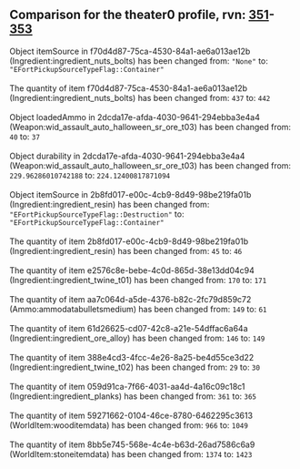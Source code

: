 ## Comparison for the theater0 profile, rvn: [351](https://github.com/PRO100KatYT/FortniteProfileRevisions/tree/main/profiles/theater0/351%20theater0.json)-[353](https://github.com/PRO100KatYT/FortniteProfileRevisions/tree/main/profiles/theater0/353%20theater0.json)

Object itemSource in f70d4d87-75ca-4530-84a1-ae6a013ae12b (Ingredient:ingredient_nuts_bolts) has been changed from: `"None"` to: `"EFortPickupSourceTypeFlag::Container"`
<br><br>
The quantity of item f70d4d87-75ca-4530-84a1-ae6a013ae12b (Ingredient:ingredient_nuts_bolts) has been changed from: `437` to: `442`
<br><br>
Object loadedAmmo in 2dcda17e-afda-4030-9641-294ebba3e4a4 (Weapon:wid_assault_auto_halloween_sr_ore_t03) has been changed from: `40` to: `37`
<br><br>
Object durability in 2dcda17e-afda-4030-9641-294ebba3e4a4 (Weapon:wid_assault_auto_halloween_sr_ore_t03) has been changed from: `229.96286010742188` to: `224.12400817871094`
<br><br>
Object itemSource in 2b8fd017-e00c-4cb9-8d49-98be219fa01b (Ingredient:ingredient_resin) has been changed from: `"EFortPickupSourceTypeFlag::Destruction"` to: `"EFortPickupSourceTypeFlag::Container"`
<br><br>
The quantity of item 2b8fd017-e00c-4cb9-8d49-98be219fa01b (Ingredient:ingredient_resin) has been changed from: `45` to: `46`
<br><br>
The quantity of item e2576c8e-bebe-4c0d-865d-38e13dd04c94 (Ingredient:ingredient_twine_t01) has been changed from: `170` to: `171`
<br><br>
The quantity of item aa7c064d-a5de-4376-b82c-2fc79d859c72 (Ammo:ammodatabulletsmedium) has been changed from: `149` to: `61`
<br><br>
The quantity of item 61d26625-cd07-42c8-a21e-54dffac6a64a (Ingredient:ingredient_ore_alloy) has been changed from: `146` to: `149`
<br><br>
The quantity of item 388e4cd3-4fcc-4e26-8a25-be4d55ce3d22 (Ingredient:ingredient_twine_t02) has been changed from: `29` to: `30`
<br><br>
The quantity of item 059d91ca-7f66-4031-aa4d-4a16c09c18c1 (Ingredient:ingredient_planks) has been changed from: `361` to: `365`
<br><br>
The quantity of item 59271662-0104-46ce-8780-6462295c3613 (WorldItem:wooditemdata) has been changed from: `966` to: `1049`
<br><br>
The quantity of item 8bb5e745-568e-4c4e-b63d-26ad7586c6a9 (WorldItem:stoneitemdata) has been changed from: `1374` to: `1423`
<br><br>
